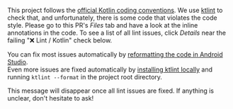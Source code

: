 This project follows the [official Kotlin coding conventions](https://kotlinlang.org/docs/coding-conventions.html). We use [ktlint](https://github.com/pinterest/ktlint) to check that, and unfortunately, there is some code that violates the code style. Please go to this PR's *Files* tab and have a look at the inline annotations in the code. To see a list of all lint issues, click *Details* near the failing "❌ Lint / Kotlin" check below.

You can fix most issues automatically by [reformatting the code in Android Studio](https://stackoverflow.com/q/40926920).  
Even more issues are fixed automatically by [installing ktlint locally](https://github.com/pinterest/ktlint#installation) and running `ktlint --format` in the project root directory.

This message will disappear once all lint issues are fixed. If anything is unclear, don't hesitate to ask!
